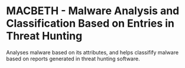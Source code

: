 # MACBETH - Malware Analysis and Classification Based on Entries in Threat Hunting
Analyses malware based on its attributes, and helps classifify malware based on reports generated in threat hunting software.
